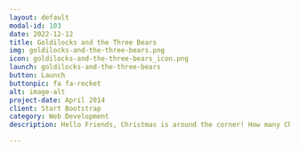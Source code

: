 ```yaml
---
layout: default
modal-id: 103
date: 2022-12-12
title: Goldilocks and the Three Bears
img: goldilocks-and-the-three-bears.png
icon: goldilocks-and-the-three-bears_icon.png
launch: goldilocks-and-the-three-bears
button: Launch
buttonpic: fa fa-rocket
alt: image-alt
project-date: April 2014
client: Start Bootstrap
category: Web Development
description: Hello Friends, Christmas is around the corner! How many Christmas trees do you have in your house? There’s just one in Reading Buddy’s house. But, in today’s story, two Christmas trees are delivered to a boy’s house. What will the boy do with the second Christmas tree? Let Reading Buddy read you this story called Christmas in the Barn.  

---
```

